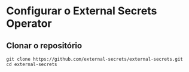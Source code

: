 # Configurar o External Secrets Operator

## Clonar o repositório

```
git clone https://github.com/external-secrets/external-secrets.git
cd external-secrets
```